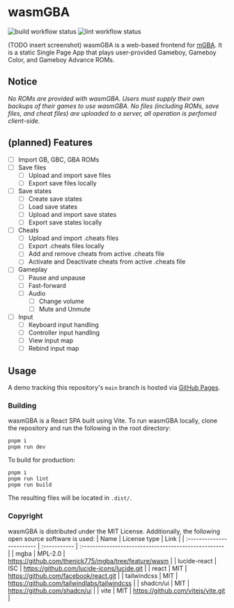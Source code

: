 # wasmGBA
![build workflow status](https://img.shields.io/github/actions/workflow/status/ethanl21/wasmgba/deploy.yml)
![lint workflow status](https://img.shields.io/github/actions/workflow/status/ethanl21/wasmgba/lint.yml)

(TODO insert screenshot)
wasmGBA is a web-based frontend for [mGBA](https://github.com/mgba-emu/mgba). It is a static Single Page App that plays user-provided Gameboy, Gameboy Color, and Gameboy Advance ROMs.
## Notice
*No ROMs are provided with wasmGBA. Users must supply their own backups of their games to use wasmGBA. No files (including ROMs, save files, and cheat files) are uploaded to a server, all operation is perfomed client-side.*
## (planned) Features
 - [ ] Import GB, GBC, GBA ROMs
 - [ ] Save files
	 - [ ] Upload and import save files
	 - [ ] Export save files locally
 - [ ] Save states
	- [ ] Create save states
	- [ ] Load save states
	- [ ] Upload and import save states
	- [ ] Export save states locally
 - [ ] Cheats
	 - [ ] Upload and import .cheats files
	 - [ ] Export .cheats files locally
	 - [ ] Add and remove cheats from active .cheats file
	 - [ ] Activate and Deactivate cheats from active .cheats file
 - [ ] Gameplay
	 - [ ] Pause and unpause
	 - [ ] Fast-forward
	 - [ ] Audio
		 - [ ] Change volume
		 - [ ] Mute and Unmute
 - [ ] Input
	- [ ] Keyboard input handling
	- [ ] Controller input handling
	- [ ] View input map
	- [ ] Rebind input map
## Usage
A demo tracking this repository's `main` branch is hosted via [GitHub Pages](https://ethanl21.github.io/wasmGBA/).
### Building
wasmGBA is a React SPA built using Vite. To run wasmGBA locally, clone the repository and run the following in the root directory:
```
pnpm i
pnpm run dev
```
  To build for production:
```
pnpm i
pnpm run lint
pnpm run build
```
The resulting files will be located in `.dist/`.
### Copyright
wasmGBA is distributed under the MIT License. Additionally, the following open source software is used:
| Name                      | License type | Link                                                 |
| :------------------------ | :----------- | :--------------------------------------------------- |
| mgba                      | MPL-2.0      | https://github.com/thenick775/mgba/tree/feature/wasm |
| lucide-react              | ISC          | https://github.com/lucide-icons/lucide.git           |
| react                     | MIT          | https://github.com/facebook/react.git                |
| tailwindcss               | MIT          | https://github.com/tailwindlabs/tailwindcss          |
| shadcn/ui                 | MIT          | https://github.com/shadcn/ui                         |
| vite                             | MIT          | https://github.com/vitejs/vite.git                             |

